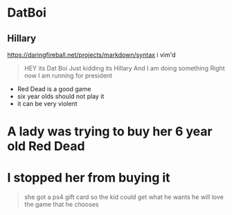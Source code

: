 # DatBoi
## Hillary 
https://daringfireball.net/projects/markdown/syntax
i vim'd

>HEY its Dat Boi
>Just kidding its Hillary
>And I am doing something 
>Right now
> I am running for president


+  Red Dead is a good game 
+   six year olds should not play it
+   it can be very violent

# A lady was trying to buy her 6 year old Red Dead
# I stopped her from buying it

>she got a ps4 gift card
>so the kid could get what he wants
>he will love the game that he chooses

